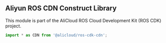 ## Aliyun ROS CDN Construct Library

This module is part of the AliCloud ROS Cloud Development Kit (ROS CDK) project.

```ts
import * as CDN from '@alicloud/ros-cdk-cdn';
```